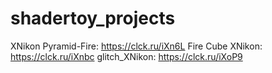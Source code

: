 # shadertoy_projects
XNikon Pyramid-Fire: https://clck.ru/iXn6L
Fire Cube XNikon: https://clck.ru/iXnbc
glitch_XNikon: https://clck.ru/iXoP9
